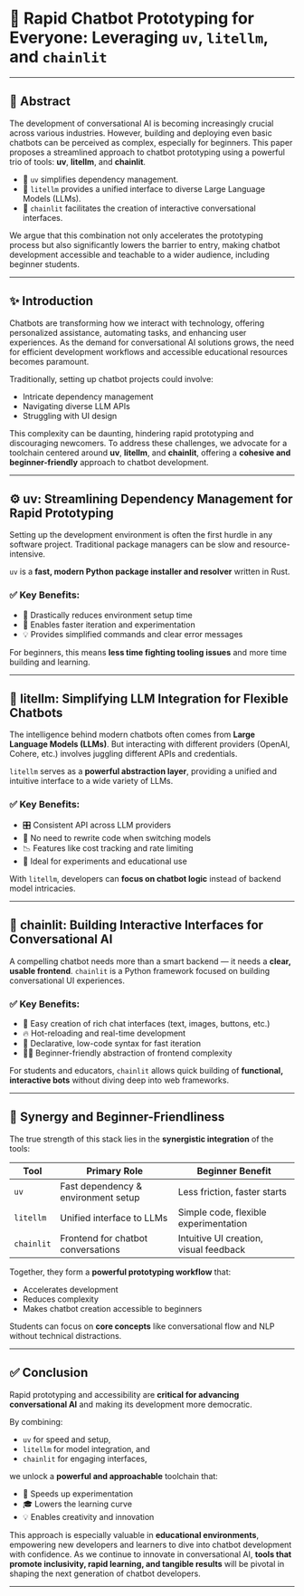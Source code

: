 # 🧠 Rapid Chatbot Prototyping for Everyone: Leveraging `uv`, `litellm`, and `chainlit`

---

## 📄 Abstract

The development of conversational AI is becoming increasingly crucial across various industries. However, building and deploying even basic chatbots can be perceived as complex, especially for beginners. This paper proposes a streamlined approach to chatbot prototyping using a powerful trio of tools: **uv**, **litellm**, and **chainlit**.

- 🧰 `uv` simplifies dependency management.  
- 🧠 `litellm` provides a unified interface to diverse Large Language Models (LLMs).  
- 💬 `chainlit` facilitates the creation of interactive conversational interfaces.  

We argue that this combination not only accelerates the prototyping process but also significantly lowers the barrier to entry, making chatbot development accessible and teachable to a wider audience, including beginner students.

---

## ✨ Introduction

Chatbots are transforming how we interact with technology, offering personalized assistance, automating tasks, and enhancing user experiences. As the demand for conversational AI solutions grows, the need for efficient development workflows and accessible educational resources becomes paramount.

Traditionally, setting up chatbot projects could involve:

- Intricate dependency management  
- Navigating diverse LLM APIs  
- Struggling with UI design  

This complexity can be daunting, hindering rapid prototyping and discouraging newcomers. To address these challenges, we advocate for a toolchain centered around **uv**, **litellm**, and **chainlit**, offering a **cohesive and beginner-friendly** approach to chatbot development.

---

## ⚙️ uv: Streamlining Dependency Management for Rapid Prototyping

Setting up the development environment is often the first hurdle in any software project. Traditional package managers can be slow and resource-intensive.

`uv` is a **fast, modern Python package installer and resolver** written in Rust.

### ✅ Key Benefits:
- 🚀 Drastically reduces environment setup time
- 🔁 Enables faster iteration and experimentation
- 💡 Provides simplified commands and clear error messages

For beginners, this means **less time fighting tooling issues** and more time building and learning.

---

## 🧠 litellm: Simplifying LLM Integration for Flexible Chatbots

The intelligence behind modern chatbots often comes from **Large Language Models (LLMs)**. But interacting with different providers (OpenAI, Cohere, etc.) involves juggling different APIs and credentials.

`litellm` serves as a **powerful abstraction layer**, providing a unified and intuitive interface to a wide variety of LLMs.

### ✅ Key Benefits:
- 🎛️ Consistent API across LLM providers
- 🔄 No need to rewrite code when switching models
- 📉 Features like cost tracking and rate limiting
- 🧪 Ideal for experiments and educational use

With `litellm`, developers can **focus on chatbot logic** instead of backend model intricacies.

---

## 💬 chainlit: Building Interactive Interfaces for Conversational AI

A compelling chatbot needs more than a smart backend — it needs a **clear, usable frontend**. `chainlit` is a Python framework focused on building conversational UI experiences.

### ✅ Key Benefits:
- 🎨 Easy creation of rich chat interfaces (text, images, buttons, etc.)
- 🔥 Hot-reloading and real-time development
- 🧱 Declarative, low-code syntax for fast iteration
- 🧑‍🎓 Beginner-friendly abstraction of frontend complexity

For students and educators, `chainlit` allows quick building of **functional, interactive bots** without diving deep into web frameworks.

---

## 🤝 Synergy and Beginner-Friendliness

The true strength of this stack lies in the **synergistic integration** of the tools:

| Tool      | Primary Role                          | Beginner Benefit                        |
|-----------|----------------------------------------|------------------------------------------|
| `uv`      | Fast dependency & environment setup    | Less friction, faster starts             |
| `litellm` | Unified interface to LLMs              | Simple code, flexible experimentation    |
| `chainlit`| Frontend for chatbot conversations     | Intuitive UI creation, visual feedback   |

Together, they form a **powerful prototyping workflow** that:
- Accelerates development
- Reduces complexity
- Makes chatbot creation accessible to beginners

Students can focus on **core concepts** like conversational flow and NLP without technical distractions.

---

## ✅ Conclusion

Rapid prototyping and accessibility are **critical for advancing conversational AI** and making its development more democratic.

By combining:

- `uv` for speed and setup,
- `litellm` for model integration, and
- `chainlit` for engaging interfaces,

we unlock a **powerful and approachable** toolchain that:

- 🧪 Speeds up experimentation
- 🎓 Lowers the learning curve
- 💡 Enables creativity and innovation

This approach is especially valuable in **educational environments**, empowering new developers and learners to dive into chatbot development with confidence. As we continue to innovate in conversational AI, **tools that promote inclusivity, rapid learning, and tangible results** will be pivotal in shaping the next generation of chatbot developers.

---

